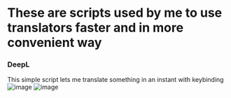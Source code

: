 # These are scripts used by me to use translators faster and in more convenient way
### DeepL
This simple script lets me translate something in an instant with keybinding
![image](https://github.com/GrzegorzSzczepanek/scripts/assets/113286903/99ea8f92-9922-4cc8-847b-2dc8a8267816)
![image](https://github.com/GrzegorzSzczepanek/scripts/assets/113286903/f302679e-d777-40d4-9f60-fa3a79c8c295)
